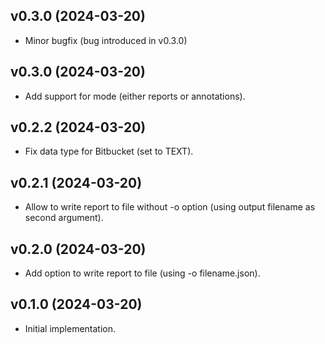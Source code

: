 ## v0.3.0 (2024-03-20)

- Minor bugfix (bug introduced in v0.3.0)

## v0.3.0 (2024-03-20)

- Add support for mode (either reports or annotations).

## v0.2.2 (2024-03-20)

- Fix data type for Bitbucket (set to TEXT).

## v0.2.1 (2024-03-20)

- Allow to write report to file without -o option (using output filename as second argument).

## v0.2.0 (2024-03-20)

- Add option to write report to file (using -o filename.json).

## v0.1.0 (2024-03-20)

- Initial implementation.
